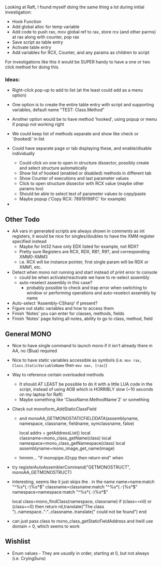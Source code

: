 Looking at Raft, I found myself doing the same thing a lot during initial investigation:

* Hook Function
* Add global alloc for temp variable
* Add code to push rax, mov global ref to rax, store rcx (and other parms) at rax along with counter, pop rax
* Save script as table entry
* Activate table entry
* Add variables for RCX, Counter, and any params as children to script

For investigations like this it would be SUPER handy to have a one or two click method for doing this.

### Ideas:

* Right-click pop-up to add to list (at the least could add as a menu option)
* One option is to create the entire table entry with script and supporting variables, default name "TEST: Class.Method"
* Another option would be to have method 'hooked', using popup or menu if popup not working right

* We could keep list of methods separate and show like check or '(hooked)' in list
* Could have separate page or tab displaying these, and enable/disable individually
    * Could click on one to open in structure dissector, possibly create and select structure automatically
    * Show list of hooked (enabled or disabled) methods in different tab
    * Show Counter of executions and last parameter values
    * Click to open structure dissector with RCX value (maybe other params too)
    * Should be able to select text of parameter values to copy/paste
    * Maybe popup ('Copy RCX: 78919199FC' for example)
* 

## Other Todo

* AA vars in generated scripts are always shown in comments as int registers, it would be nice for singles/doubles to have the XMM register specified instead
    * Maybe for Int32 have only EDX listed for example, not RDX?
    * Pretty sure Registers are RCX, RDX, R8?, R9?, and corresponding XMM0-XMM3
    * i.e. RCX will be instance pointer, first single param will be RDX or XMM1, etc.
* Detect when mono not running and start instead of print error to console
    * could be when activate/reactivate we have to re-select assembly
    * auto-reselect assembly in this case?
        * probably possible to check and trap error when switching to window or performing operations and auto-reselect assembly by name
* Auto-select 'Assembly-CSharp' if present?
* Figure out static variables and how to access them
* Finish 'Notes' you can enter for classes, methods, fields
* Finish 'Notes' page listing all notes, ability to go to class, method, field

## General MONO

* Nice to have single command to launch mono if it isn't already there in AA, no {$lua} required
* Nice to have static variables accessible as symbols (i.e. `mov rax, Class.StaticVariableName` then `mov eax, [rax]`)
* Way to reference certain overloaded methods
    * It should AT LEAST be possible to do it with a little LUA code in the script, instead of using AOB which is HORRIBLY slow (~10 seconds on my laptop for Raft)
    * Maybe something like 'ClassName.MethodName`2' or something
* Check out monoform_AddStaticClassField
    * and monoAA_GETMONOSTATICFIELDDATA(assemblyname, namespace, classname, fieldname, symclassname, false)

      local addrs = getAddressList()
      local classname=mono_class_getName(class)
      local namespace=mono_class_getNamespace(class)
      local assemblyname=mono_image_get_name(image)

    * hmmm... "if monopipe.il2cpp then return end" when 
* try registerAutoAssemblerCommand("GETMONOSTRUCT", monoAA_GETMONOSTRUCT)
* Interesting, seems like it just skips the . in the name
    name=name:match "^%s*(.-)%s*$"
    classname=classname:match "^%s*(.-)%s*$"
    namespace=namespace:match "^%s*(.-)%s*$"

    local class=mono_findClass(namespace, classname)
    if (class==nil) or (class==0) then
        return nil,translate("The class ")..namespace..":"..classname..translate(" could not be found")
    end
* can just pass class to mono_class_getStaticFieldAddress and itwill use domain = 0, which seems to work

## Wishlist

* Enum values - They are *usually* in order, starting at 0, but not always (i.e. CryingSuns)
